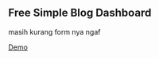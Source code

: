 ## Free Simple Blog Dashboard

masih kurang form nya ngaf

<a href="https://goblog-dashboard.netlify.app">Demo</a>
